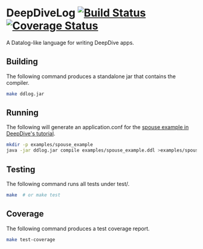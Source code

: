 DeepDiveLog [![Build Status](https://travis-ci.org/HazyResearch/ddlog.svg)](https://travis-ci.org/HazyResearch/ddlog) [![Coverage Status](https://coveralls.io/repos/HazyResearch/ddlog/badge.svg)](https://coveralls.io/r/HazyResearch/ddlog)
===================

A Datalog-like language for writing DeepDive apps.

## Building
The following command produces a standalone jar that contains the compiler.

```bash
make ddlog.jar
```

## Running
The following will generate an application.conf for the [spouse example in DeepDive's tutorial](http://deepdive.stanford.edu/doc/basics/walkthrough/walkthrough.html).

```bash
mkdir -p examples/spouse_example
java -jar ddlog.jar compile examples/spouse_example.ddl >examples/spouse_example/application.conf
```


## Testing
The following command runs all tests under test/.

```bash
make  # or make test
```

## Coverage
The following command produces a test coverage report.

```bash
make test-coverage
```
